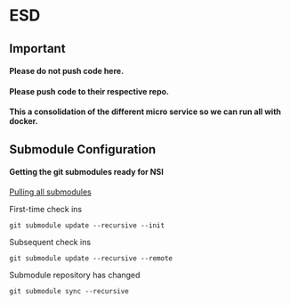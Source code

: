 # ESD

## Important
#### Please do not push code here.
#### Please push code to their respective repo.
#### This a consolidation of the different micro service so we can run all with docker.

Submodule Configuration
------------
#### Getting the git submodules ready for NSI
[Pulling all submodules](https://stackoverflow.com/questions/1030169/easy-way-to-pull-latest-of-all-git-submodules)

First-time check ins
```shell
git submodule update --recursive --init
```

Subsequent check ins
```shell
git submodule update --recursive --remote
```

Submodule repository has changed
```shell
git submodule sync --recursive
```
